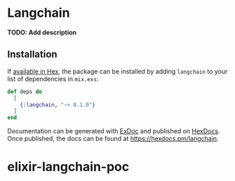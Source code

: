 # Langchain

**TODO: Add description**

## Installation

If [available in Hex](https://hex.pm/docs/publish), the package can be installed
by adding `langchain` to your list of dependencies in `mix.exs`:

```elixir
def deps do
  [
    {:langchain, "~> 0.1.0"}
  ]
end
```

Documentation can be generated with [ExDoc](https://github.com/elixir-lang/ex_doc)
and published on [HexDocs](https://hexdocs.pm). Once published, the docs can
be found at <https://hexdocs.pm/langchain>.

# elixir-langchain-poc
